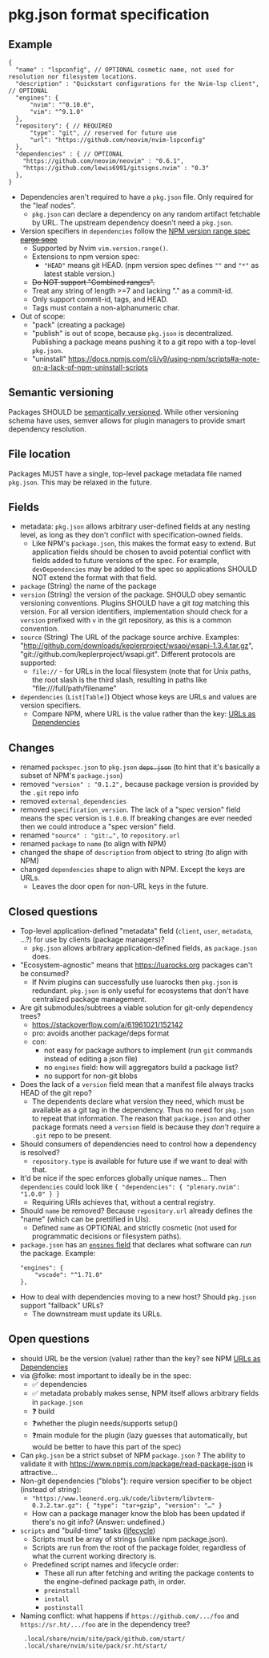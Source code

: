 # pkg.json format specification

## Example

```
{
  "name" : "lspconfig", // OPTIONAL cosmetic name, not used for resolution nor filesystem locations.
  "description" : "Quickstart configurations for the Nvim-lsp client", // OPTIONAL
  "engines": {
      "nvim": "^0.10.0",
      "vim": "^9.1.0"
  },
  "repository": { // REQUIRED
      "type": "git", // reserved for future use
      "url": "https://github.com/neovim/nvim-lspconfig"
  },
  "dependencies" : { // OPTIONAL
    "https://github.com/neovim/neovim" : "0.6.1",
    "https://github.com/lewis6991/gitsigns.nvim" : "0.3"
  },
}
```

- Dependencies aren't required to have a `pkg.json` file. Only required for the "leaf nodes".
    - `pkg.json` can declare a dependency on any random artifact fetchable by URL. The upstream dependency doesn't need a `pkg.json`.
- Version specifiers in `dependencies` follow the [NPM version range spec](https://devhints.io/semver) ~~[cargo spec](https://doc.rust-lang.org/cargo/reference/specifying-dependencies.html)~~
    - Supported by Nvim `vim.version.range()`.
    - Extensions to npm version spec:
        - `"HEAD"` means git HEAD. (npm version spec defines `""` and `"*"` as latest stable version.)
    - ~~Do NOT support "Combined ranges".~~
    - Treat any string of length >=7 and lacking "." as a commit-id.
    - Only support commit-id, tags, and HEAD.
    - Tags must contain a non-alphanumeric char.
- Out of scope:
    - "pack" (creating a package)
    - "publish" is out of scope, because `pkg.json` is decentralized. Publishing a package means pushing it to a git repo with a top-level `pkg.json`.
    - "uninstall" https://docs.npmjs.com/cli/v9/using-npm/scripts#a-note-on-a-lack-of-npm-uninstall-scripts

## Semantic versioning

Packages SHOULD be [semantically versioned](https://semver.org/). While other versioning schema have uses, semver allows for plugin managers to provide smart dependency resolution.

## File location

Packages MUST have a single, top-level package metadata file named `pkg.json`.
This may be relaxed in the future.

## Fields

* metadata: `pkg.json` allows arbitrary user-defined fields at any nesting level, as long as they don't conflict with specification-owned fields.
    * Like NPM's `package.json`, this makes the format easy to extend. But application fields should be chosen to avoid potential conflict with fields added to future versions of the spec. For example, `devDependencies` may be added to the spec so applications SHOULD NOT extend the format with that field.
* `package` (String) the name of the package
* `version` (String) the version of the package. SHOULD obey semantic versioning conventions. Plugins SHOULD have a git _tag_ matching this version. For all version identifiers, implementation should check for a `version` prefixed with `v` in the git repository, as this is a common convention.
* `source` (String) The URL of the package source archive. Examples: "http://github.com/downloads/keplerproject/wsapi/wsapi-1.3.4.tar.gz", "git://github.com/keplerproject/wsapi.git". Different protocols are supported: 
    * `file://` - for URLs in the local filesystem (note that for Unix paths, the root slash is the third slash, resulting in paths like "file:///full/path/filename"
* `dependencies` (`List[Table]`) Object whose keys are URLs and values are version specifiers.
    * Compare NPM, where URL is the value rather than the key: [URLs as Dependencies](https://docs.npmjs.com/cli/v9/configuring-npm/package-json#urls-as-dependencies)

## Changes

- renamed `packspec.json` to `pkg.json`  ~~`deps.json`~~ (to hint that it's basically a subset of NPM's `package.json`)
- removed `"version" : "0.1.2",` because package version is provided by the `.git` repo info
- removed `external_dependencies`
- removed `specification_version`. The lack of a "spec version" field means the spec version is `1.0.0`. If breaking changes are ever needed then we could introduce a "spec version" field.
- renamed `"source" : "git:…",` to `repository.url`
- renamed `package` to `name` (to align with NPM)
- changed the shape of `description` from object to string (to align with NPM)
- changed `dependencies` shape to align with NPM. Except the keys are URLs.
    - Leaves the door open for non-URL keys in the future.

## Closed questions

- Top-level application-defined "metadata" field (`client`, `user`, `metadata`, ...?) for use by clients (package managers)?
    - `pkg.json` allows arbitrary application-defined fields, as `package.json` does.
- "Ecosystem-agnostic" means that https://luarocks.org packages can't be consumed?
    - If Nvim plugins can successfully use luarocks then `pkg.json` is redundant. `pkg.json` is only useful for ecosystems that don't have centralized package management.
- Are git submodules/subtrees a viable solution for git-only dependency trees?
    - https://stackoverflow.com/a/61961021/152142
    - pro: avoids another package/deps format
    - con:
        - not easy for package authors to implement (run `git` commands instead of editing a json file)
        - no `engines` field: how will aggregators build a package list?
        - no support for non-git blobs
- Does the lack of a `version` field mean that a manifest file always tracks HEAD of the git repo?
    - The dependents declare what version they need, which must be available as a git tag in the dependency. Thus no need for `pkg.json` to repeat that information. The reason that `package.json` and other package formats need a `version` field is because they _don't_ require a `.git` repo to be present.
- Should consumers of dependencies need to control how a dependency is resolved?
    - `repository.type` is available for future use if we want to deal with that.
- It'd be nice if the spec enforces globally unique names... Then `dependencies` could look like `{ "dependencies": { "plenary.nvim": "1.0.0" } }`
    - Requiring URIs achieves that, without a central registry.
- Should `name` be removed? Because `repository.url` already defines the "name" (which can be prettified in UIs).
    - Defined `name` as OPTIONAL and strictly cosmetic (not used for programmatic decisions or filesystem paths).
- `package.json` has an [`engines` field](https://docs.npmjs.com/cli/v9/configuring-npm/package-json#engines) that declares what software can _run_ the package. Example:
  ```
  "engines": {
      "vscode": "^1.71.0"
  },
- How to deal with dependencies moving to a new host? Should `pkg.json` support "fallback" URLs?
    - The downstream must update its URLs.

## Open questions

- should URL be the version (value) rather than the key? see NPM [URLs as Dependencies](https://docs.npmjs.com/cli/v9/configuring-npm/package-json#urls-as-dependencies)
- via @folke: most important to ideally be in the spec:
    - ✅ dependencies
    - ✅ metadata probably makes sense, NPM itself allows arbitrary fields in `package.json`
    - ❓ build
    - ❓whether the plugin needs/supports setup()
    - ❓main module for the plugin (lazy guesses that automatically, but would be better to have this part of the spec)
- Can `pkg.json` be a strict subset of NPM `package.json` ? The ability to validate it with https://www.npmjs.com/package/read-package-json is attractive...
- Non-git dependencies ("blobs"): require version specifier to be object (instead of string):
    - `"https://www.leonerd.org.uk/code/libvterm/libvterm-0.3.2.tar.gz": { "type": "tar+gzip", "version": "…" }`
    - How can a package manager know the blob has been updated if there's no git info? (Answer: undefined.)
- `scripts` and "build-time" tasks ([lifecycle](https://docs.npmjs.com/cli/v9/using-npm/scripts#life-cycle-operation-order))
    - Scripts must be array of strings (unlike npm package.json).
    - Scripts are run from the root of the package folder, regardless of what the current working directory is.
    - Predefined script names and lifecycle order:
        - These all run after fetching and writing the package contents to the engine-defined package path, in order.
        - `preinstall`
        - `install`
        - `postinstall`
- Naming conflict: what happens if `https://github.com/.../foo` and `https://sr.ht/.../foo` are in the dependency tree?
  ```
   .local/share/nvim/site/pack/github.com/start/
   .local/share/nvim/site/pack/sr.ht/start/
   ```
